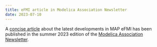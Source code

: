 ```yaml
---
title: eFMI article in Modelica Association Newsletter
date: 2023-07-10
---
```


A [concise article](https://newsletter.modelica.org/2023-02/index#map-efmi-new-website-tools-tutorial-and-members) about the latest developments in MAP eFMI has been published in the summer 2023 edition of the [Modelica Association Newsletter](https://newsletter.modelica.org/).
